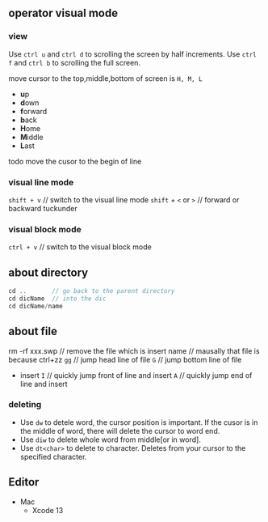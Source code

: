 ## operator visual mode
### view

Use `ctrl u` and `ctrl d` to scrolling the screen by half increments.
Use `ctrl f` and `ctrl b` to scrolling the full screen.

move cursor to the top,middle,bottom of screen is `H, M, L`
- **u**p
- **d**own
- **f**orward
- **b**ack
- **H**ome
- **M**iddle
- **L**ast

todo move the cusor to the begin of line

### visual line mode
`shift + v`	// switch to the visual line mode
`shift` + `<` or `>`	// forward or backward tuckunder

### visual block mode
`ctrl + v`	// switch to the visual block mode

## about directory

``` C++
cd .. 		// go back to the parent directory
cd dicName	// into the dic
cd dicName/name	

```
## about file
rm -rf xxx.swp	// remove the file which is insert name
		// mausally that file is because ctrl+zz 
`gg`		// jump head line of file
`G`		// jump bottom line of file

- insert
`I`		// quickly jump front of line and insert
`A`		// quickly jump end of line and insert

### deleting
- Use `dw` to detele word, the cursor position is important.
If the cusor is in the middle of word, there will delete the cursor to word end.
- Use `diw` to delete whole word from middle[or in word].
- Use `dt<char>` to delete to character. Deletes from your cursor to the specified character.

## Editor

- Mac
	+ Xcode 13


